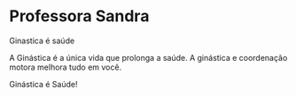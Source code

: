 # Professora Sandra

Ginastica é saúde 

A Ginástica é a única vida que prolonga a saúde.
A ginástica e coordenação motora melhora tudo 
em você. 
<!DOCTYPE html>
<html lang="pt-br">
<head>
    <meta charset="UTF-8">
    <meta name="viewport" content="width=device-width, initial-scale=1.0">
    <meta http-equiv="X-UA-Compatible" content="ie=edge">
    <title>Professora Sandra</title>
</head>
<body>
    Ginástica é Saúde!
</body>
</html>
